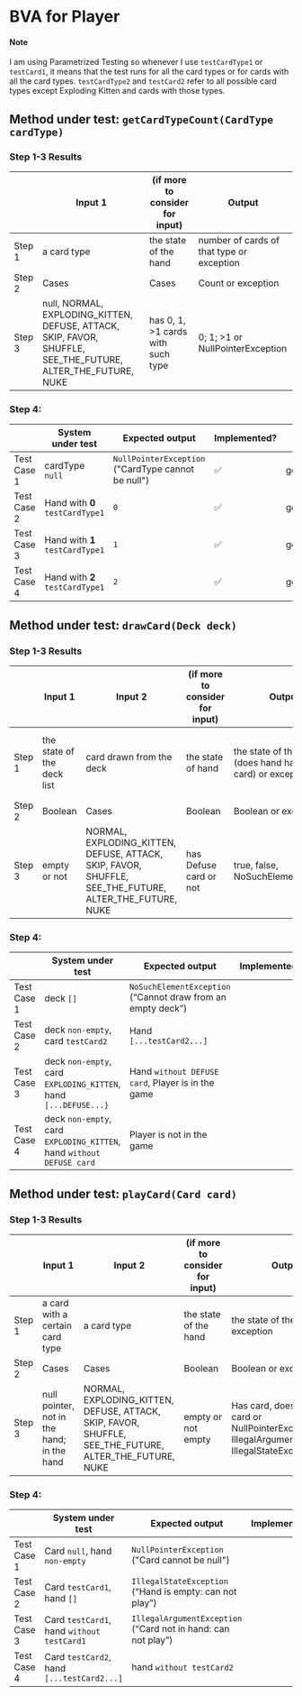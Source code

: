 # BVA for Player
#### Note
I am using Parametrized Testing so whenever I use `testCardType1` or `testCard1`, it means that the test runs for all the card types or for cards with all the card types. `testCardType2` and `testCard2` refer to all possible card types except Exploding Kitten and cards with those types.

## Method under test: `getCardTypeCount(CardType cardType)`
### Step 1-3 Results
|        | Input 1                                                                                                      | (if more to consider for input)   | Output                                    |
|--------|--------------------------------------------------------------------------------------------------------------|-----------------------------------|-------------------------------------------|
| Step 1 | a card type                                                                                                  | the state of the hand             | number of cards of that type or exception |
| Step 2 | Cases                                                                                                        | Cases                             | Count or exception                        |
| Step 3 | null, NORMAL, EXPLODING_KITTEN, DEFUSE, ATTACK, SKIP, FAVOR, SHUFFLE, SEE_THE_FUTURE, ALTER_THE_FUTURE, NUKE | has 0, 1, >1 cards with such type | 0; 1; >1 or NullPointerException          |
### Step 4:
|             | System under test               | Expected output                                     | Implemented?       | Test name                                                    |
|-------------|---------------------------------|-----------------------------------------------------|--------------------|--------------------------------------------------------------|
| Test Case 1 | cardType `null`                 | `NullPointerException`  ("CardType cannot be null") | :white_check_mark: | getCardTypeCount_withNullCardType_throwsNullPointerException |
| Test Case 2 | Hand with **0** `testCardType1` | `0`                                                 | :white_check_mark: | getCardTypeCount_withCardNotInHand_returnsZero               |
| Test Case 3 | Hand with **1** `testCardType1` | `1`                                                 | :white_check_mark: | getCardTypeCount_withOneCardInHand_returnsOne                |
| Test Case 4 | Hand with **2** `testCardType1` | `2`                                                 | :white_check_mark: | getCardTypeCount_withTwoCardsInHand_returnsTwo               |

## Method under test: `drawCard(Deck deck)`
### Step 1-3 Results
|        | Input 1                    | Input 2                                                                                                | (if more to consider for input) | Output 1                                                      | Output 2                              |
|--------|----------------------------|--------------------------------------------------------------------------------------------------------|---------------------------------|---------------------------------------------------------------|---------------------------------------|
| Step 1 | the state of the deck list | card drawn from the deck                                                                               | the state of hand               | the state of the hand (does hand has drawn card) or exception | is player in the game (yes/no answer) |
| Step 2 | Boolean                    | Cases                                                                                                  | Boolean                         | Boolean or exception                                          | Boolean                               |
| Step 3 | empty or not               | NORMAL, EXPLODING_KITTEN, DEFUSE, ATTACK, SKIP, FAVOR, SHUFFLE, SEE_THE_FUTURE, ALTER_THE_FUTURE, NUKE | has Defuse card or not          | true, false, NoSuchElementException                           | true, false                           |
### Step 4:
|             | System under test                                                     | Expected output                                             | Implemented? | Test name |
|-------------|-----------------------------------------------------------------------|-------------------------------------------------------------|--------------|-----------|
| Test Case 1 | deck `[]`                                                             | `NoSuchElementException` (“Cannot draw from an empty deck”) |              |           |
| Test Case 2 | deck `non-empty`, card `testCard2`                                    | Hand `[...testCard2...]`                                    |              |           |
| Test Case 3 | deck `non-empty`, card `EXPLODING_KITTEN`, hand `[...DEFUSE...}`      | Hand `without DEFUSE card`,  Player is in the game          |              |           |
| Test Case 4 | deck `non-empty`, card `EXPLODING_KITTEN`, hand `without DEFUSE card` | Player is not in the game                                   |              |           |

## Method under test: `playCard(Card card)`
### Step 1-3 Results
|        | Input 1                                    | Input 2                                                                                                | (if more to consider for input) | Output                                                                                                |
|--------|--------------------------------------------|--------------------------------------------------------------------------------------------------------|---------------------------------|-------------------------------------------------------------------------------------------------------|
| Step 1 | a card with a certain card type            | a card type                                                                                            | the state of the hand           | the state of the hand or exception                                                                    |
| Step 2 | Cases                                      | Cases                                                                                                  | Boolean                         | Boolean or exception                                                                                  |
| Step 3 | null pointer, not in the hand; in the hand | NORMAL, EXPLODING_KITTEN, DEFUSE, ATTACK, SKIP, FAVOR, SHUFFLE, SEE_THE_FUTURE, ALTER_THE_FUTURE, NUKE | empty or not empty              | Has card, does not have card or NullPointerException, IllegalArgumentException, IllegalStateException |
### Step 4:
|             | System under test                          | Expected output                                               | Implemented? | Test name |
|-------------|--------------------------------------------|---------------------------------------------------------------|--------------|-----------|
| Test Case 1 | Card `null`, hand `non-empty`              | `NullPointerException`  ("Card cannot be null")               |              |           |
| Test Case 2 | Card `testCard1`, hand `[]`                | `IllegalStateException` (“Hand is empty: can not play”)       |              |           |
| Test Case 3 | Card `testCard1`, hand `without testCard1` | `IllegalArgumentException` (“Card not in hand: can not play”) |              |           |
| Test Case 4 | Card `testCard2`, hand `[...testCard2...]` | hand `without testCard2`                                      |              |           |

